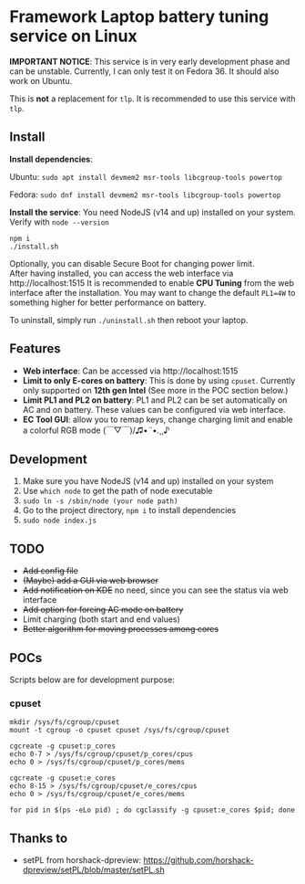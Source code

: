 # Framework Laptop battery tuning service on Linux

**IMPORTANT NOTICE**: This service is in very early development phase and can be unstable. Currently, I can only test it on Fedora 36. It should also work on Ubuntu.

This is **not** a replacement for `tlp`. It is recommended to use this service with `tlp`.

## Install

**Install dependencies**:

Ubuntu: `sudo apt install devmem2 msr-tools libcgroup-tools powertop`

Fedora: `sudo dnf install devmem2 msr-tools libcgroup-tools powertop`

**Install the service**: You need NodeJS (v14 and up) installed on your system. Verify with `node --version`

```
npm i
./install.sh
```

Optionally, you can disable Secure Boot for changing power limit.  
After having installed, you can access the web interface via http://localhost:1515
It is recommended to enable **CPU Tuning** from the web interface after the installation. You may want to change the default `PL1=4W` to something higher for better performance on battery.

To uninstall, simply run `./uninstall.sh` then reboot your laptop.

## Features

- **Web interface**: Can be accessed via http://localhost:1515
- **Limit to only E-cores on battery**: This is done by using `cpuset`. Currently only supported on **12th gen Intel** (See more in the POC section below.)
- **Limit PL1 and PL2 on battery**: PL1 and PL2 can be set automatically on AC and on battery. These values can be configured via web interface.
- **EC Tool GUI**: allow you to remap keys, change charging limit and enable a colorful RGB mode (￣▽￣)/♫•*¨*•.¸¸♪

## Development

1. Make sure you have NodeJS (v14 and up) installed on your system
2. Use `which node` to get the path of node executable
3. `sudo ln -s /sbin/node (your node path)`
4. Go to the project directory, `npm i` to install dependencies
5. `sudo node index.js`

## TODO

- ~~Add config file~~
- ~~(Maybe) add a GUI via web browser~~
- ~~Add notification on KDE~~ no need, since you can see the status via web interface
- ~~Add option for forcing AC mode on battery~~
- Limit charging (both start and end values)
- ~~Better algorithm for moving processes among cores~~

## POCs

Scripts below are for development purpose:

### cpuset

```
mkdir /sys/fs/cgroup/cpuset
mount -t cgroup -o cpuset cpuset /sys/fs/cgroup/cpuset

cgcreate -g cpuset:p_cores
echo 0-7 > /sys/fs/cgroup/cpuset/p_cores/cpus
echo 0 > /sys/fs/cgroup/cpuset/p_cores/mems

cgcreate -g cpuset:e_cores
echo 8-15 > /sys/fs/cgroup/cpuset/e_cores/cpus
echo 0 > /sys/fs/cgroup/cpuset/e_cores/mems

for pid in $(ps -eLo pid) ; do cgclassify -g cpuset:e_cores $pid; done
```

## Thanks to

- setPL from horshack-dpreview: https://github.com/horshack-dpreview/setPL/blob/master/setPL.sh
